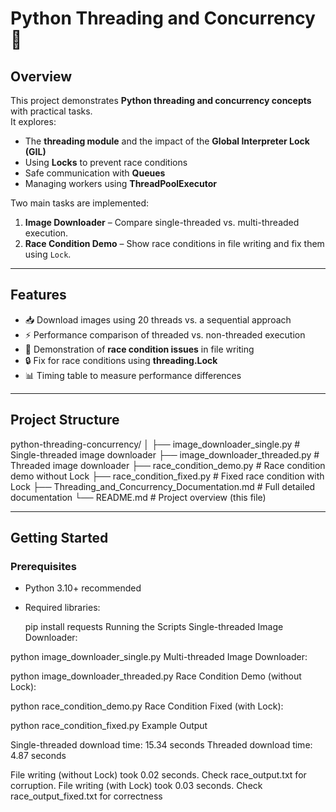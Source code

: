 # Python Threading and Concurrency 🚀

## Overview
This project demonstrates **Python threading and concurrency concepts** with practical tasks.  
It explores:
- The **threading module** and the impact of the **Global Interpreter Lock (GIL)**
- Using **Locks** to prevent race conditions
- Safe communication with **Queues**
- Managing workers using **ThreadPoolExecutor**

Two main tasks are implemented:
1. **Image Downloader** – Compare single-threaded vs. multi-threaded execution.
2. **Race Condition Demo** – Show race conditions in file writing and fix them using `Lock`.

---

## Features
- 📥 Download images using 20 threads vs. a sequential approach  
- ⚡ Performance comparison of threaded vs. non-threaded execution  
- 📝 Demonstration of **race condition issues** in file writing  
- 🔒 Fix for race conditions using **threading.Lock**  
- 📊 Timing table to measure performance differences  

---

## Project Structure
python-threading-concurrency/
│
├── image_downloader_single.py # Single-threaded image downloader
├── image_downloader_threaded.py # Threaded image downloader
├── race_condition_demo.py # Race condition demo without Lock
├── race_condition_fixed.py # Fixed race condition with Lock
├── Threading_and_Concurrency_Documentation.md # Full detailed documentation
└── README.md # Project overview (this file)


---

## Getting Started

### Prerequisites
- Python 3.10+ recommended
- Required libraries:  
  
  pip install requests
Running the Scripts
Single-threaded Image Downloader:


python image_downloader_single.py
Multi-threaded Image Downloader:


python image_downloader_threaded.py
Race Condition Demo (without Lock):


python race_condition_demo.py
Race Condition Fixed (with Lock):


python race_condition_fixed.py
Example Output

Single-threaded download time: 15.34 seconds
Threaded download time: 4.87 seconds

File writing (without Lock) took 0.02 seconds. Check race_output.txt for corruption.
File writing (with Lock) took 0.03 seconds. Check race_output_fixed.txt for correctness
